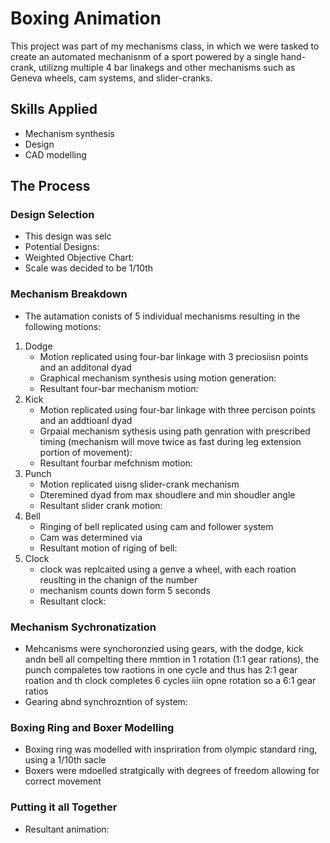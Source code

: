 # Boxing Animation

This project was part of my mechanisms class, in which we were tasked to create an automated mechanisnm of a sport powered by a single hand-crank, utilizng multiple 4 bar linakegs and other mechanisms such as Geneva wheels, cam systems, and slider-cranks. 

## Skills Applied
- Mechanism synthesis
- Design
- CAD modelling 

## The Process
###  Design Selection
- This design was selc
- Potential Designs:
- Weighted Objective Chart:
- Scale was decided to be 1/10th

### Mechanism Breakdown
- The autamation conists of 5 individual mechanisms resulting in the following motions:
1. Dodge
   - Motion replicated using four-bar linkage with 3 preciosiisn points and an additonal dyad
   - Graphical mechanism synthesis using motion generation:
   - Resultant four-bar mechanism motion:
3. Kick
   - Motion replicated using four-bar linkage with three percison points and an addtioanl dyad
   - Grpaial mechanism sythesis using path genration with prescribed timing (mechanism will move twice as fast during leg extension portion of movement):
   - Resultant fourbar mefchnism motion:
5. Punch
   - Motion replicated uisng slider-crank mechanism
   - Dteremined dyad from max shoudlere and min shoudler angle
   - Resultant slider crank motion:
7. Bell
   - Ringing of bell replicated using cam and follower system
   - Cam was determined via
   - Resultant motion of riging of bell:
9. Clock
    - clock was replcaited using a genve a wheel, with each roation reuslting in the chanign of the number
    - mechanism counts down form 5 seconds
    - Resultant clock:

### Mechanism Sychronatization
- Mehcanisms were synchoronzied using gears, with the dodge, kick andn bell all compelting there mmtion in 1 rotation (1:1 gear rations), the punch compaletes tow raotions in one cycle and thus has 2:1 gear roation and th clock completes 6 cycles iiin opne rotation so  a 6:1 gear ratios
- Gearing abnd synchrozntion of system:

### Boxing Ring and Boxer Modelling
- Boxing ring was modelled with inspriration from olympic standard ring, using a 1/10th sacle
- Boxers were mdoelled stratgically with degrees of freedom allowing for correct movement

### Putting it all Together 
- Resultant animation:
  
    
 

